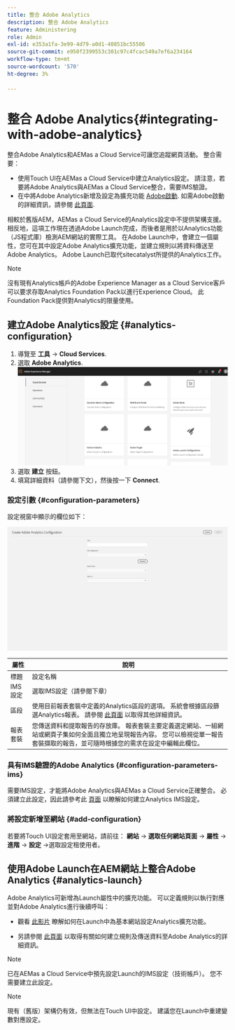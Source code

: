 ```yaml
---
title: 整合 Adobe Analytics
description: 整合 Adobe Analytics
feature: Administering
role: Admin
exl-id: e353a1fa-3e99-4d79-a0d1-40851bc55506
source-git-commit: e950f2399553c301c97c4fcac549a7ef6a234164
workflow-type: tm+mt
source-wordcount: '570'
ht-degree: 3%

---
```


# 整合 Adobe Analytics{#integrating-with-adobe-analytics}

整合Adobe Analytics和AEMas a Cloud Service可讓您追蹤網頁活動。 整合需要：

* 使用Touch UI在AEMas a Cloud Service中建立Analytics設定。 請注意，若要將Adobe Analytics與AEMas a Cloud Service整合，需要IMS驗證。
* 在中將Adobe Analytics新增及設定為擴充功能 [Adobe啟動](#analytics-launch). 如需Adobe啟動的詳細資訊，請參閱 [此頁面](https://experienceleague.adobe.com/docs/experience-platform/tags/get-started/quick-start.html).

相較於舊版AEM，AEMas a Cloud Service的Analytics設定中不提供架構支援。 相反地，這項工作現在透過Adobe Launch完成，而後者是用於以Analytics功能（JS程式庫）檢測AEM網站的實際工具。 在Adobe Launch中，會建立一個屬性，您可在其中設定Adobe Analytics擴充功能，並建立規則以將資料傳送至Adobe Analytics。 Adobe Launch已取代sitecatalyst所提供的Analytics工作。

>[!NOTE]
>
>沒有現有Analytics帳戶的Adobe Experience Manager as a Cloud Service客戶可以要求存取Analytics Foundation Pack以進行Experience Cloud。 此Foundation Pack提供對Analytics的限量使用。

## 建立Adobe Analytics設定 {#analytics-configuration}

1. 導覽至 **工具** → **Cloud Services**.
2. 選取 **Adobe Analytics**.
   ![Adobe Analytics視窗](assets/analytics_screen2.png "Adobe Analytics視窗")
3. 選取 **建立** 按鈕。
4. 填寫詳細資料（請參閱下文），然後按一下 **Connect**.

### 設定引數 {#configuration-parameters}

設定視窗中顯示的欄位如下：

![設定引數](assets/properties_field2.png "設定引數")

| 屬性 | 說明 |
|---|---|
| 標題 | 設定名稱 |
| IMS 設定 | 選取IMS設定（請參閱下章） |
| 區段 | 使用目前報表套裝中定義的Analytics區段的選項。 系統會根據區段篩選Analytics報表。 請參閱 [此頁面](https://experienceleague.adobe.com/docs/analytics/components/segmentation/seg-overview.html) 以取得其他詳細資訊。 |
| 報表套裝 | 您傳送資料和提取報告的存放庫。 報表套裝主要定義選定網站、一組網站或網頁子集如何全面且獨立地呈現報告內容。 您可以檢視從單一報告套裝擷取的報告，並可隨時根據您的需求在設定中編輯此欄位。 |

### 具有IMS驗證的Adobe Analytics {#configuration-parameters-ims}

需要IMS設定，才能將Adobe Analytics與AEMas a Cloud Service正確整合。 必須建立此設定，因此請參考此 [頁面](/help/sites-cloud/integrating/integration-adobe-analytics-ims.md) 以瞭解如何建立Analytics IMS設定。

### 將設定新增至網站 {#add-configuration}

若要將Touch UI設定套用至網站，請前往： **網站** → **選取任何網站頁面** → **屬性** → **進階** → **設定** →選取設定租使用者。

## 使用Adobe Launch在AEM網站上整合Adobe Analytics {#analytics-launch}

Adobe Analytics可新增為Launch屬性中的擴充功能。 可以定義規則以執行對應並對Adobe Analytics進行後續呼叫：

* 觀看 [此影片](https://experienceleague.adobe.com/docs/analytics-learn/tutorials/implementation/via-adobe-launch/basic-configuration-of-the-analytics-launch-extension.html) 瞭解如何在Launch中為基本網站設定Analytics擴充功能。

* 另請參閱 [此頁面](https://experienceleague.adobe.com/docs/core-services-learn/implementing-in-websites-with-launch/implement-solutions/analytics.html) 以取得有關如何建立規則及傳送資料至Adobe Analytics的詳細資訊。

>[!NOTE]
>
>已在AEMas a Cloud Service中預先設定Launch的IMS設定（技術帳戶）。 您不需要建立此設定。

>[!NOTE]
>
>現有（舊版）架構仍有效，但無法在Touch UI中設定。 建議您在Launch中重建變數對應設定。
